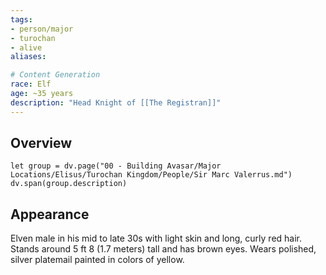 ```yaml
---
tags:
- person/major
- turochan
- alive
aliases:

# Content Generation
race: Elf
age: ~35 years
description: "Head Knight of [[The Registran]]"
---
```

## Overview
```dataviewjs
let group = dv.page("00 - Building Avasar/Major Locations/Elisus/Turochan Kingdom/People/Sir Marc Valerrus.md")
dv.span(group.description)
```
## Appearance
Elven male in his mid to late 30s with light skin and long, curly red hair. Stands around 5 ft 8 (1.7 meters) tall and has brown eyes. Wears polished, silver platemail painted in colors of yellow.